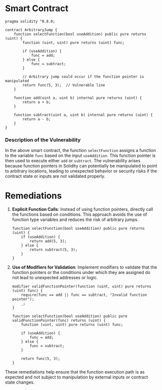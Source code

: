 # Smart Contract

```solidity
pragma solidity ^0.8.0;

contract ArbitraryJump {
    function selectFunction(bool useAddition) public pure returns (uint) {
        function (uint, uint) pure returns (uint) func;
        
        if (useAddition) {
            func = add;
        } else {
            func = subtract;
        }

        // Arbitrary jump could occur if the function pointer is manipulated
        return func(5, 3);  // Vulnerable line
    }

    function add(uint a, uint b) internal pure returns (uint) {
        return a + b;
    }

    function subtract(uint a, uint b) internal pure returns (uint) {
        return a - b;
    }
}
```

### Description of the Vulnerability

In the above smart contract, the function `selectFunction` assigns a function to the variable `func` based on the input `useAddition`. This function pointer is then used to execute either `add` or `subtract`. The vulnerability arises because function pointers in Solidity can potentially be manipulated to point to arbitrary locations, leading to unexpected behavior or security risks if the contract state or inputs are not validated properly.

# Remediations

1. **Explicit Function Calls**: Instead of using function pointers, directly call the functions based on conditions. This approach avoids the use of function type variables and reduces the risk of arbitrary jumps.

    ```solidity
    function selectFunction(bool useAddition) public pure returns (uint) {
        if (useAddition) {
            return add(5, 3);
        } else {
            return subtract(5, 3);
        }
    }
    ```

2. **Use of Modifiers for Validation**: Implement modifiers to validate that the function pointers or the conditions under which they are assigned do not lead to unexpected addresses or logic.

    ```solidity
    modifier validFunctionPointer(function (uint, uint) pure returns (uint) func) {
        require(func == add || func == subtract, "Invalid function pointer");
        _;
    }

    function selectFunction(bool useAddition) public pure validFunctionPointer(func) returns (uint) {
        function (uint, uint) pure returns (uint) func;
        
        if (useAddition) {
            func = add;
        } else {
            func = subtract;
        }

        return func(5, 3);
    }
    ```

These remediations help ensure that the function execution path is as expected and not subject to manipulation by external inputs or contract state changes.